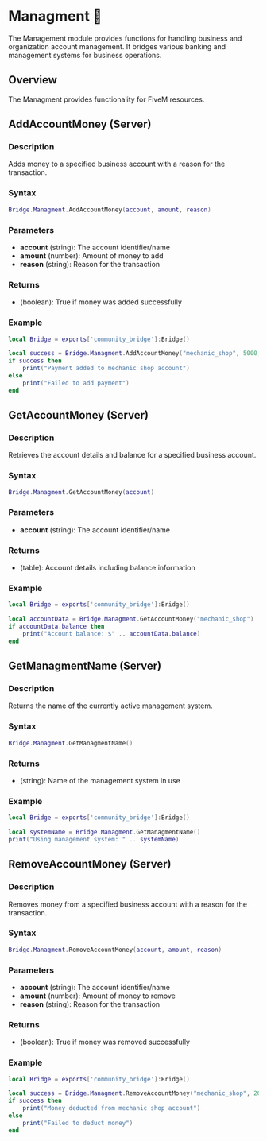# Managment 🏢

<!--META
nav: true
toc: true
description: The Management module provides functions for handling business and organization account management. It bridges various banking and management systems for business operations.
-->

The Management module provides functions for handling business and organization account management. It bridges various banking and management systems for business operations.

## Overview

The Managment provides functionality for FiveM resources.

## AddAccountMoney (Server)

### Description
Adds money to a specified business account with a reason for the transaction.

### Syntax
```lua
Bridge.Managment.AddAccountMoney(account, amount, reason)
```

### Parameters
- **account** (string): The account identifier/name
- **amount** (number): Amount of money to add
- **reason** (string): Reason for the transaction

### Returns
- (boolean): True if money was added successfully

### Example
```lua
local Bridge = exports['community_bridge']:Bridge()

local success = Bridge.Managment.AddAccountMoney("mechanic_shop", 5000, "Vehicle repair payment")
if success then
    print("Payment added to mechanic shop account")
else
    print("Failed to add payment")
end
```

## GetAccountMoney (Server)

### Description
Retrieves the account details and balance for a specified business account.

### Syntax
```lua
Bridge.Managment.GetAccountMoney(account)
```

### Parameters
- **account** (string): The account identifier/name

### Returns
- (table): Account details including balance information

### Example
```lua
local Bridge = exports['community_bridge']:Bridge()

local accountData = Bridge.Managment.GetAccountMoney("mechanic_shop")
if accountData.balance then
    print("Account balance: $" .. accountData.balance)
end
```

## GetManagmentName (Server)

### Description
Returns the name of the currently active management system.

### Syntax
```lua
Bridge.Managment.GetManagmentName()
```

### Returns
- (string): Name of the management system in use

### Example
```lua
local Bridge = exports['community_bridge']:Bridge()

local systemName = Bridge.Managment.GetManagmentName()
print("Using management system: " .. systemName)
```

## RemoveAccountMoney (Server)

### Description
Removes money from a specified business account with a reason for the transaction.

### Syntax
```lua
Bridge.Managment.RemoveAccountMoney(account, amount, reason)
```

### Parameters
- **account** (string): The account identifier/name
- **amount** (number): Amount of money to remove
- **reason** (string): Reason for the transaction

### Returns
- (boolean): True if money was removed successfully

### Example
```lua
local Bridge = exports['community_bridge']:Bridge()

local success = Bridge.Managment.RemoveAccountMoney("mechanic_shop", 2000, "Equipment purchase")
if success then
    print("Money deducted from mechanic shop account")
else
    print("Failed to deduct money")
end
```

